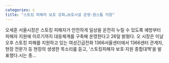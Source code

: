 ```yaml
---
categories: c
title: "스토킹 피해자 보호 강화…보호시설 운영·원스톱 지원"
---
```

 오세훈 서울시장은 스토킹 피해자가 안전하게 일상을 온전히 누릴 수 있도록 예방부터 피해자 지원에 이르기까지 대응체계를 구축해 운영한다고 26일 밝혔다. 오 시장은 이날 오후 스토킹 피해를 지원하고 있는 여성긴급전화 1366서울센터에서 1366센터 관계자, 현장 전문가 등 현장의 생생한 목소리를 듣고, ‘스토킹피해자 보호·지원 종합대책’을 발표했다.시는 종...